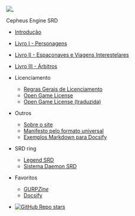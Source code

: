 <!-- Logo -->
[![.](../_media/favicon.ico)](/)

<!-- Title -->
Cepheus Engine SRD

* [Introdução](introducao/Introducao.md)

* [Livro I - Personagens](livro1/temp.md)

* [Livro II - Espaçonaves e Viagens Interestelares](livro2/temp.md)

* [Livro III - Árbitros](livro3/temp.md)

* Licenciamento
  * [Regras Gerais de Licenciamento](legal/Licenciamento.md)
  * [Open Game License](legal/OGL.md)
  * [Open Game License (traduzida)](legal/OGL_pt-br.md)

* Outros
  * [Sobre o site](outros/sobre.md)
  * [Manifesto pelo formato universal](outros/manifesto.md)
  * [Exemplos Markdown para Docsify](outros/sample.md)

* SRD ring
  * [Legend SRD](https://nerun.github.io/legend-srd)
  * [Sistema Daemon SRD](https://nerun.github.io/sistema-daemon)

* Favoritos
  * [GURP*Zine*](https://www.gurpzine.com.br)
  * [Docsify](https://docsify.js.org)

* [![GitHub Repo stars](https://img.shields.io/github/stars/nerun/cepheus ':class=badge')](https://github.com/nerun/cepheus/)